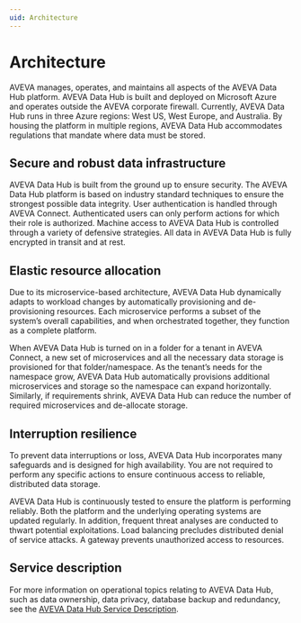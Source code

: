 ```yaml
---
uid: Architecture
---
```


# Architecture

AVEVA manages, operates, and maintains all aspects of the AVEVA Data Hub platform. AVEVA Data Hub is built and deployed on Microsoft Azure and operates outside the AVEVA corporate firewall. Currently, AVEVA Data Hub runs in three Azure regions: West US, West Europe, and Australia. By housing the platform in multiple regions, AVEVA Data Hub accommodates regulations that mandate where data must be stored.

## Secure and robust data infrastructure
AVEVA Data Hub is built from the ground up to ensure security. The AVEVA Data Hub platform is based on industry standard techniques to ensure the strongest possible data integrity. User authentication is handled through AVEVA Connect. Authenticated users can only perform actions for which their role is authorized. Machine access to AVEVA Data Hub is controlled through a variety of defensive strategies. All data in AVEVA Data Hub is fully encrypted in transit and at rest.

## Elastic resource allocation
Due to its microservice-based architecture, AVEVA Data Hub dynamically adapts to workload changes by automatically provisioning and de-provisioning resources. Each microservice performs a subset of the system’s overall capabilities, and when orchestrated together, they function as a complete platform. 

When AVEVA Data Hub is turned on in a folder for a tenant in AVEVA Connect, a new set of microservices and all the necessary data storage is provisioned for that folder/namespace. As the tenant’s needs for the namespace grow, AVEVA Data Hub automatically provisions additional microservices and storage so the namespace can expand horizontally. Similarly, if requirements shrink, AVEVA Data Hub can reduce the number of required microservices and de-allocate storage. 

## Interruption resilience
To prevent data interruptions or loss, AVEVA Data Hub incorporates many safeguards and is designed for high availability. You are not required to perform any specific actions to ensure continuous access to reliable, distributed data storage.

AVEVA Data Hub is continuously tested to ensure the platform is performing reliably. Both the platform and the underlying operating systems are updated regularly. In addition, frequent threat analyses are conducted to thwart potential exploitations. Load balancing precludes distributed denial of service attacks. A gateway prevents unauthorized access to resources.

## Service description
For more information on operational topics relating to AVEVA Data Hub, such as data ownership, data privacy, database backup and redundancy, see the [AVEVA Data Hub Service Description](https://www.aveva.com/en/legal/service-description/).
